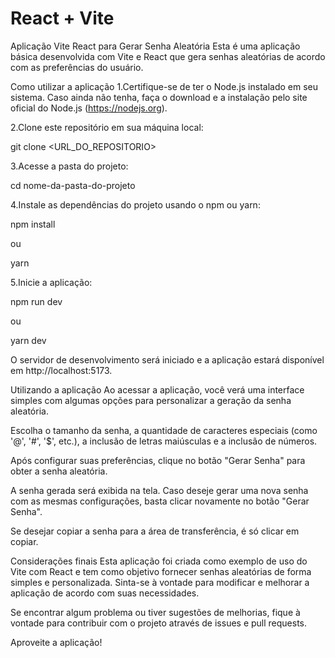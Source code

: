 # React + Vite

Aplicação Vite React para Gerar Senha Aleatória
Esta é uma aplicação básica desenvolvida com Vite e React que gera senhas aleatórias de acordo com as preferências do usuário.

Como utilizar a aplicação
1.Certifique-se de ter o Node.js instalado em seu sistema. Caso ainda não tenha, faça o download e a instalação pelo site oficial do Node.js (https://nodejs.org).

2.Clone este repositório em sua máquina local:

git clone <URL_DO_REPOSITORIO>

3.Acesse a pasta do projeto:

cd nome-da-pasta-do-projeto

4.Instale as dependências do projeto usando o npm ou yarn:

npm install

ou

yarn

5.Inicie a aplicação:

npm run dev

ou

yarn dev

O servidor de desenvolvimento será iniciado e a aplicação estará disponível em http://localhost:5173.

Utilizando a aplicação
Ao acessar a aplicação, você verá uma interface simples com algumas opções para personalizar a geração da senha aleatória.

Escolha o tamanho da senha, a quantidade de caracteres especiais (como '@', '#', '$', etc.), a inclusão de letras maiúsculas e a inclusão de números.

Após configurar suas preferências, clique no botão "Gerar Senha" para obter a senha aleatória.

A senha gerada será exibida na tela. Caso deseje gerar uma nova senha com as mesmas configurações, basta clicar novamente no botão "Gerar Senha".

Se desejar copiar a senha para a área de transferência, é só clicar em copiar.

Considerações finais
Esta aplicação foi criada como exemplo de uso do Vite com React e tem como objetivo fornecer senhas aleatórias de forma simples e personalizada. Sinta-se à vontade para modificar e melhorar a aplicação de acordo com suas necessidades.

Se encontrar algum problema ou tiver sugestões de melhorias, fique à vontade para contribuir com o projeto através de issues e pull requests.

Aproveite a aplicação!
